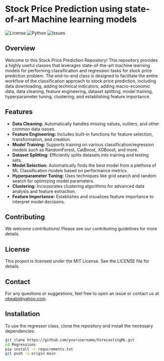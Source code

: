 
# Stock Price Prediction using state-of-art Machine learning models

![License](https://img.shields.io/badge/license-AbiolaObembe-blue.svg)
![Python](https://img.shields.io/badge/python-3.7%2B-blue.svg)
![Issues](https://img.shields.io/github/issues/obeabi/Regressions.svg)

## Overview

Welcome to this Stock Price Prediction Repository! This repository provides a highly useful classes that leverages state-of-the-art machine learning models for performing classification and regression tasks for stock price prediction problem. The end-to-end class is designed to facilitate the entire workflow of the classification  approach to stock price prediction, including data downloading, adding technical indicators, adding macro-economic data, data cleaning, feature engineering, dataset splitting, model training, hyperparameter tuning, clustering, and establishing feature importance.

## Features

- **Data Cleaning:** Automatically handles missing values, outliers, and other common data issues.
- **Feature Engineering:** Includes built-in functions for feature selection, transformation, and creation.
- **Model Training:** Supports training on various classification/regression models such as RandomForest, CatBoost, XGBoost, and more.
- **Dataset Splitting:** Efficiently splits datasets into training and testing sets.
- **Model Selection:** Automatically finds the best model from a plethora of ML Classification models based on performance metrics.
- **Hyperparameter Tuning:** Uses techniques like grid search and random search for optimizing model parameters.
- **Clustering:** Incorporates clustering algorithms for advanced data analysis and feature extraction.
- **Feature Importance:** Establishes and visualizes feature importance to interpret model decisions.

## Contributing
We welcome contributions! Please see our contributing guidelines for more details.

## License
This project is licensed under the MIT License. See the LICENSE file for details.

## Contact
For any questions or suggestions, feel free to open an issue or contact us at obeabi@yahoo.com.

## Installation

To use the regressor class, clone the repository and install the necessary dependencies:

```sh
git clone https://github.com/yourusername/ForecastingML.git
cd Regressions
pip install -r requirements.txt
git push -u origin main




